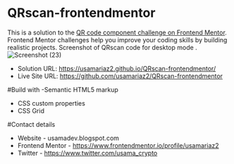 # QRscan-frontendmentor
This is a solution to the [QR code component challenge on Frontend Mentor](https://www.frontendmentor.io/challenges/qr-code-component-iux_sIO_H). Frontend Mentor challenges help you improve your coding skills by building realistic projects. 
 Screenshot of QRscan code for desktop  mode .
![Screenshot (23)](https://user-images.githubusercontent.com/93404761/199434820-7cb34ac5-4ba7-4173-bccf-10518c12247c.png)

- Solution URL: https://usamariaz2.github.io/QRscan-frontendmentor/
- Live Site URL: https://github.com/usamariaz2/QRscan-frontendmentor

#Build with
 -Semantic HTML5 markup
- CSS custom properties
- CSS Grid

 #Contact details
- Website - usamadev.blogspot.com
- Frontend Mentor - https://www.frontendmentor.io/profile/usamariaz2
- Twitter - https://www.twitter.com/usama_crypto
